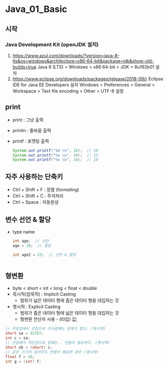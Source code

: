 # Java_01_Basic



## 시작

### Java Development Kit (openJDK 설치)

1. https://www.azul.com/downloads/?version=java-8-lts&os=windows&architecture=x86-64-bit&package=jdk&show-old-builds=true
   Java 8 (LTS) > Windows > x86 64-bit > JDK > 8u192b01 설치
2. https://www.eclipse.org/downloads/packages/release/2018-09/r
   Eclipse IDE for Java EE Developers 설치
   Windows > Preferences > General > Workspace > Text file encoding > Other > UTF-8 설정





## print

- print : 그냥 출력

- println : 줄바꿈 출력

- printf : 포맷팅 출력

  ```java
  System.out.printf("%d \n", 10);  // 10 
  System.out.printf("%o \n", 10);  // 12
  System.out.printf("%x \n", 16);  // 10
  ```

  



## 자주 사용하는 단축키

- Ctrl + Shift + F : 정렬 (formating)
- Ctrl + Shift + C : 주석처리
- Ctrl + Space : 자동완성



## 변수 선언 & 할당

- type name

  ```java
  int age;  // 선언
  age = 28;  // 할당
  
  int age2 = 25;  // 선언 & 할당



## 형변환

- byte < short < int < long < float < double
- 묵시적(암묵적) : Implicit Casting
  - 범위가 넓은 데이터 형에 좁은 데이터 형을 대입하는 것
- 명시적 : Explicit Casting
  - 범위가 좁은 데이터 형에 넓은 데이터 형을 대입하는 것
  - 형변환 연산자 사용 - (타입) 값;

```java
// 작은집에서 큰집으로 이사갈때는 문제가 없다. (묵시적)
short sa = 32767;
int c = sa;
// 큰집에서 작은집으로 갈떄는.. 컨펌이 필요하다. (명시적)
short sb = (short) c;
// 같은 크기의 집이라도 컨펌이 필요한 경우 (명시적)
float f = 10;
int g = (int) f;
```


